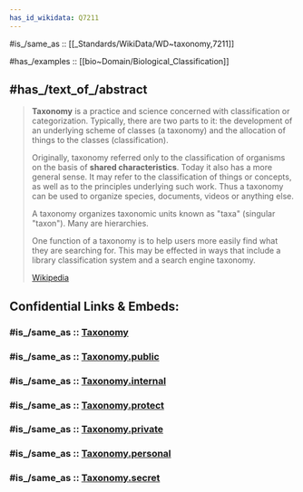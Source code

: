 ```yaml
---
has_id_wikidata: Q7211
---
```


#is_/same_as :: [[_Standards/WikiData/WD~taxonomy,7211]] 

#has_/examples :: [[bio~Domain/Biological_Classification]] 

## #has_/text_of_/abstract 

> **Taxonomy** is a practice and science concerned with classification or categorization. 
> Typically, there are two parts to it: the development of an underlying scheme of classes (a taxonomy) 
> and the allocation of things to the classes (classification).
>
> Originally, taxonomy referred only to the classification of organisms on the basis of __shared characteristics__. 
> Today it also has a more general sense. 
> It may refer to the classification of things or concepts, as well as to the principles underlying such work. 
> Thus a taxonomy can be used to organize species, documents, videos or anything else. 
>
> A taxonomy organizes taxonomic units known as "taxa" (singular "taxon"). Many are hierarchies.
>
> One function of a taxonomy is to help users more easily find what they are searching for. 
> This may be effected in ways that include a library classification system and a search engine taxonomy.
>
> [Wikipedia](https://en.wikipedia.org/wiki/Taxonomy) 


## Confidential Links & Embeds: 

### #is_/same_as :: [Taxonomy](/_Standards/bio/Taxonomy.md) 

### #is_/same_as :: [Taxonomy.public](/_public/bio/Taxonomy.public.md) 

### #is_/same_as :: [Taxonomy.internal](/_internal/bio/Taxonomy.internal.md) 

### #is_/same_as :: [Taxonomy.protect](/_protect/bio/Taxonomy.protect.md) 

### #is_/same_as :: [Taxonomy.private](/_private/bio/Taxonomy.private.md) 

### #is_/same_as :: [Taxonomy.personal](/_personal/bio/Taxonomy.personal.md) 

### #is_/same_as :: [Taxonomy.secret](/_secret/bio/Taxonomy.secret.md)

